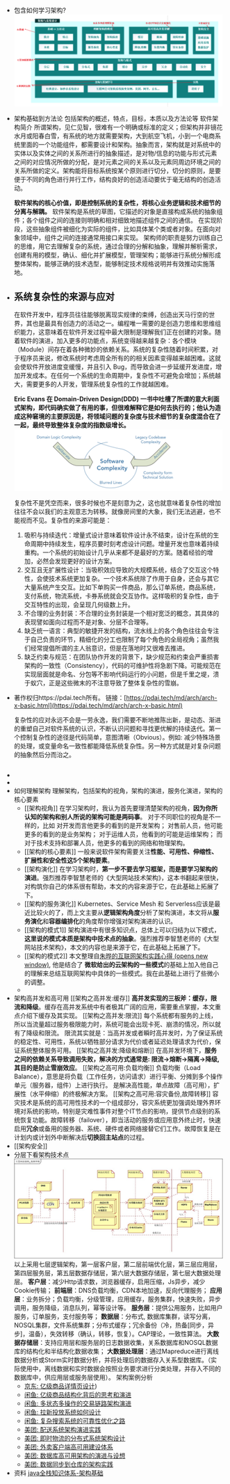 - 包含如何学习架构?
  ![image.png](../assets/image_1656761006671_0.png)
- 架构基础到方法论
  包括架构的概述，特点，目标，本质以及方法论等
  软件架构简介
  所谓架构，见仁见智，很难有一个明确或标准的定义；但架构并非镜花水月或阳春白雪，有系统的地方就需要架构，大到航空飞机，小到一个电商系统里面的一个功能组件，都需要设计和架构。抽象而言，架构就是对系统中的实体以及实体之间的关系所进行的抽象描述，是对物/信息的功能与形式元素之间的对应情况所做的分配，是对元素之间的关系以及元素同周边环境之间的关系所做的定义。架构能将目标系统按某个原则进行切分，切分的原则，是要便于不同的角色进行并行工作，结构良好的创造活动要优于毫无结构的创造活动。
  
  **软件架构的核心价值，即是控制系统的复杂性，将核心业务逻辑和技术细节的分离与解耦。**
  软件架构是系统的草图，它描述的对象是直接构成系统的抽象组件；各个组件之间的连接则明确和相对细致地描述组件之间的通信。
  在实现阶段，这些抽象组件被细化为实际的组件，比如具体某个类或者对象。在面向对象领域中，组件之间的连接通常用接口来实现。
  架构师的职责是努力训练自己的思维，用它去理解复杂的系统，通过合理的分解和抽象，理解并解析需求，创建有用的模型，确认、细化并扩展模型，管理架构；能够进行系统分解形成整体架构，能够正确的技术选型，能够制定技术规格说明并有效推动实施落地。
- ## 系统复杂性的来源与应对
  在软件开发中，程序员往往能够脱离现实规律的束缚，创造出天马行空的世界，其也是最具有创造力的活动之一。编程唯一需要的是创造力思维和思维组织能力，这意味着在软件开发过程中最大限制是理解我们正在创建的对象。随着软件的演进，加入更多的功能点，系统变得越来越复杂：各个模块（Module）间存在着各种微妙的依赖关系。系统的复杂性随着时间积累，对于程序员来说，修改系统时考虑周全所有的的相关因素变得越来越困难。这就会使软件开放进度变缓慢，并且引入 Bug，而导致会进一步延缓开发进度，增加开发成本。在任何一个系统的生命周期中，复杂性不可避免会增加；系统越大，需要更多的人开发，管理系统复杂性的工作就越困难。
  
  **Eric Evans 在 Domain‐Driven Design(DDD) 一书中吐槽了所谓的意大利面式架构，即代码确实做了有用的事，但很难解释它是如何去执行的；他认为造成这种窘境的主要原因是，将领域问题的复杂度与技术细节的复杂度混合在了一起，最终导致整体复杂度的指数级增长。**
  ![image.png](../assets/image_1656766013161_0.png)
  
  复杂性不是凭空而来，很多时候也不是刻意为之，这也就意味着复杂性的增加往往不会以我们的主观意志为转移。就像房间里的大象，我们无法逃避，也不能视而不见。复杂性的来源可能是：
  1. 吸积与持续迭代：增量式设计意味着软件设计永不结束，设计在系统的生命周期中持续发生，程序员要时刻考虑设计问题。增量开发也意味着持续重构。一个系统的初始设计几乎从来都不是最好的方案。随着经验的增加，必然会发现更好的设计方案。
  2. 交互且无扩展性设计：当吸积效应导致的大规模系统，结合了交互这个特性，会使技术系统更加复杂。一个技术系统除了作用于自身，还会与其它大量系统产生交互。比如下单购买一件商品，那么订单系统，商品系统，支付系统，物流系统，卡券系统就会交互协作。这样吸积的复杂性，由于交互特性的出现，会呈现几何级数上升。
  3. 不合理的业务封装：不合理的业务封装是一个相对宽泛的概念，其具体的表现譬如面向过程而不是对象、分层不合理等。
  4. 缺乏统一语言：典型的敏捷开发的结构，流水线上的各个角色往往会专注于自己负责的环节，精细化的分工也限制了每个角色的全局视角；虽然我们经常提倡所谓的主人翁意识，但是在落地时又很难去推进。
  5. 缺乏约束与规范：在团队协作开发的背景下，缺少规范和约束会严重损害架构的一致性（Consistency），代码的可维护性将急剧下降。可能规范在实现层面就是命名、分包等不影响代码运行的小问题，但是千里之堤，溃于蚁穴，正是这些微末的不注意导致了整体复杂性的雪崩。
- 著作权归https://pdai.tech所有。
  链接：[https://pdai.tech/md/arch/arch-x-basic.html](https://pdai.tech/md/arch/arch-x-basic.html)
  
  
  复杂性的应对永远不会是一劳永逸，我们需要不断地推陈出新，是动态、渐进的重塑自己对软件系统的认识，不断认识问题和寻找更优解的持续迭代。第一个控制复杂性的途径是代码简单，意图清晰（Obvious）。例如: 减少特殊场景的处理，或变量命名一致性都能降低系统复杂性。另一种方式就是对复杂问题的抽象然后分而治之。
## [](#大型网站的特点)
-
-
- 如何理解架构
  理解架构，包括架构的视角，架构的演进，服务化演进，架构的核心要素
	- [[架构视角]]
	  在学习架构时，我认为首先要理清楚架构的视角，**因为你所认知的架构和别人所说的架构可能是两码事**。
	  对于不同职位的视角是不一样的，比如
	  对开发而言他更多的看到的是开发架构；
	  对售前人员，他可能更多的看到的是业务架构；
	  对于运维人员，他看到的可能是运维架构；
	  而对于技术支持和部署人员，他更多的看到的网络和物理架构。
	- [[架构的核心要素]]
	  一般来说软件架构需要关注**性能、可用性、伸缩性、扩展性和安全性这5个架构要素**。
	- [[架构演化]]
	  在学习架构时，**第一步不要去学习框架，而是要学习架构的演进**。强烈推荐李智慧老师的《大型网站技术架构》，这本书翻起来很快，对构筑你自己的体系很有帮助，本文的内容来源于它，在此基础上拓展了下。
	- [[架构的服务演化]]
	  Kubernetes、Service Mesh 和 Serverless应该是最近比较火的了，而上文主要从**逻辑架构角度**分析了架构演进，本文将从**服务演化**和**容器编排化**的角度帮你增强对架构演进的认识。
	- [[架构的模式1]] 
	  架构演进中有很多知识点，总体上可以归结为以下模式，**这里说的模式本质是架构中技术点的抽象**。强烈推荐李智慧老师的《大型网站技术架构》，本文的内容也是来源于它，在此基础上拓展了下。
	- [[架构的模式2]]
	  本文整理自[朱晔的互联网架构实践心得 (opens new window)](https://www.cnblogs.com/lovecindywang/p/9670356.html), 他是结合了 **微软给出的云架构的一些模式**的基础上加入他自己的理解来总结互联网架构中具体的一些模式。我在此基础上进行了些微小的调整。
	-
- 架构高并发和高可用
  [[架构之高并发:缓存]]
  **高并发实现的三板斧：缓存，限流和降级**。缓存在高并发系统中有者极其广阔的应用，需要重点掌握，本文重点介绍下缓存及其实现。
  [[架构之高并发:限流]]
  每个系统都有服务的上线，所以当流量超过服务极限能力时，系统可能会出现卡死、崩溃的情况，所以就有了降级和限流。
  限流其实就是：当高并发或者瞬时高并发时，为了保证系统的稳定性、可用性，系统以牺牲部分请求为代价或者延迟处理请求为代价，保证系统整体服务可用。
  [[架构之高并发:降级和熔断]]
  在高并发环境下，**服务之间的依赖关系导致调用失败，解决的方式通常是: 限流->熔断->隔离->降级, 其目的是防止雪崩效应**。
  [[架构之高可用:负载均衡]]
  负载均衡（Load Balance），意思是将负载（工作任务，访问请求）进行平衡、分摊到多个操作单元（服务器，组件）上进行执行。
  是解决高性能，单点故障（高可用），扩展性（水平伸缩）的终极解决方案。
  [[架构之高可用:容灾备份,故障转移]]
  容灾技术是系统的高可用性技术的一个组成部分，容灾系统更加强调处理外界环境对系统的影响，特别是灾难性事件对整个IT节点的影响，提供节点级别的系统恢复功能。故障转移（failover），即当活动的服务或应用意外终止时，快速启用**冗余**或备用的服务器、系统、硬件或者网络接替它们工作。故障恢复是在计划内或计划外中断解决后**切换回主站点**的过程。
- [[架构安全]]
- 分层下看架构技术点
  ![image.png](../assets/image_1656762399467_0.png)
  以上采用七层逻辑架构，第一层客户层，第二层前端优化层，第三层应用层，第四层服务层，第五层数据存储层，第六层大数据存储层，第七层大数据处理层。
  **客户层**：减少Http请求数，浏览器缓存，启用压缩，Js异步，减少Cookie传输；
  **前端层**：DNS负载均衡，CDN本地加速，反向代理服务；
  **应用层**：业务拆分；负载均衡，分级管理，应用缓存，服务集群，快速失败，异步调用，服务降级，消息队列，幂等设计等。
  **服务层**：提供公用服务，比如用户服务，订单服务，支付服务等；
  **数据层**：分布式, 数据库集群，读写分离，NOSQL集群，文件系统集群；分布式缓存；冗余备份（冷，热备[同步，异步]，温备），失效转移（确认，转移，恢复）。CAP理论，一致性算法。
  **大数据存储层**：支持应用层和服务层的日志数据收集，关系数据库和NOSQL数据库的结构化和半结构化数据收集；
  **大数据处理层**：通过Mapreduce进行离线数据分析或Storm实时数据分析，并将处理后的数据存入关系型数据库。（实际使用中，离线数据和实时数据会按照业务要求进行分类处理，并存入不同的数据库中，供应用层或服务层使用）。
架构案例分析
	- [京东: 亿级商品详情页设计](https://pdai.tech/md/arch/arch-example-seckill.html))
	- [闲鱼: 亿级商品结构化背后的思考和演进](https://pdai.tech/md/arch/arch-example-xianyu-goods.html)
	- [闲鱼: 多状态多操作的交易链路架构演进](https://pdai.tech/md/arch/arch-example-xianyu-jiaoyi.html)
	- [闲鱼: 拉新投放系统如何设计](https://pdai.tech/md/arch/arch-example-xianyu-laxintoufang.html)
	- [闲鱼: 复杂搜索系统的可靠性优化之路](https://pdai.tech/md/arch/arch-example-xianyu-search.html)
	- [美团: 配送系统架构演进实践](https://pdai.tech/md/arch/arch-example-meituan-peisong.html)
	- [美团: 即时物流的分布式系统架构设计](https://pdai.tech/md/arch/arch-example-meituan-jishiwuliu.html)
	- [美团: 外卖客户端高可用建设体系](https://pdai.tech/md/arch/arch-example-meituan-waimai.html)
	- [美团: 数据库高可用架构的演进与设想](https://pdai.tech/md/arch/arch-example-meituan-db-hp.html)
	- [美团: 数据同步到仓库的架构实践](https://pdai.tech/md/arch/arch-example-meituan-db-binlog.html)
- 资料
  [java全栈知识体系-架构基础](https://pdai.tech/md/arch/arch-x-overview.html)
